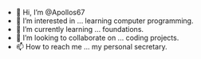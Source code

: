 - 👋 Hi, I’m @Apollos67
- 👀 I’m interested in ... learning computer programming. 
- 🌱 I’m currently learning ... foundations. 
- 💞️ I’m looking to collaborate on ... coding projects.
- 📫 How to reach me ... my personal secretary. 

<!---
Apollos67/Apollos67 is a ✨ special ✨ repository because its `README.md` (this file) appears on your GitHub profile.
You can click the Preview link to take a look at your changes.
--->
